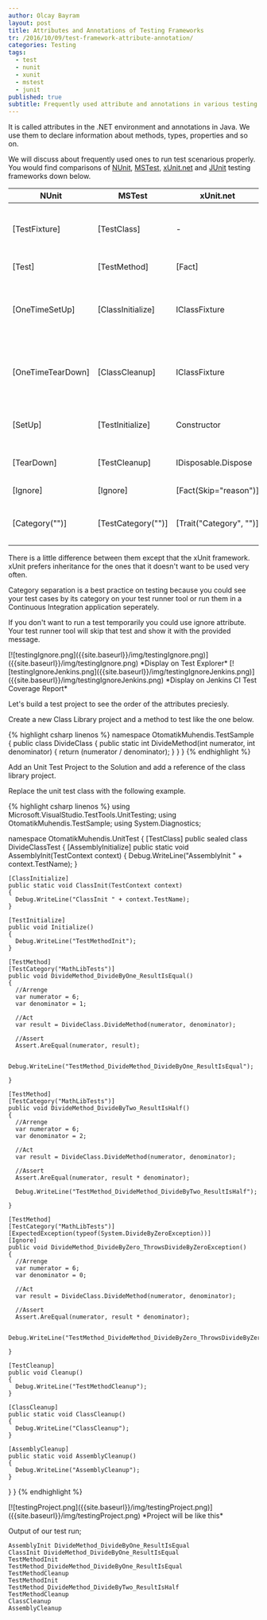 ```yaml
---
author: Olcay Bayram
layout: post
title: Attributes and Annotations of Testing Frameworks
tr: /2016/10/09/test-framework-attribute-annotation/
categories: Testing
tags: 
  - test
  - nunit
  - xunit
  - mstest
  - junit
published: true
subtitle: Frequently used attribute and annotations in various testing frameworks 
---
```

It is called attributes in the .NET environment and annotations in Java. We use them to declare information about methods, types, properties and so on.

We will discuss about frequently used ones to run test scenarious properly. You would find comparisons of [NUnit](https://github.com/nunit/docs/wiki/Attributes), [MSTest](https://msdn.microsoft.com/en-us/library/microsoft.visualstudio.testtools.unittesting.classinitializeattribute(v=vs.140).aspx), [xUnit.net](https://xunit.github.io/) and [JUnit](https://www.tutorialspoint.com/junit/junit_using_assertion.htm) testing frameworks down below.

|NUnit|MSTest|xUnit.net|JUnit|Description|
|---|---|---|---|---|
|[TestFixture]|[TestClass]|-|-|Indicates that the class has test methods.|
|[Test]|[TestMethod]|[Fact]|@Test|Marks a test case.|
|[OneTimeSetUp]|[ClassInitialize]|IClassFixture<T>|@BeforeClass|The one time triggered method before test cases start.|
|[OneTimeTearDown]|[ClassCleanup]|IClassFixture<T>|@AfterClass|The one time triggered method after test cases end.|
|[SetUp]|[TestInitialize]|Constructor|@Before|Triggered before every test case.|
|[TearDown]|[TestCleanup]|IDisposable.Dispose|@After|Triggered after every test case.|
|[Ignore]|[Ignore]|[Fact(Skip="reason")]|@Ignore|Ignores the test case.|
|[Category("")]|[TestCategory("")]|[Trait("Category", "")]|@Category(*.class)|Categorizes the test cases or classes.|

<!--more-->

There is a little difference between them except that the xUnit framework. xUnit prefers inheritance for the ones that it doesn't want to be used very often.

Category separation is a best practice on testing because you could see your test cases by its category on your test runner tool or run them in a Continuous Integration application seperately.

If you don't want to run a test temporarily you could use ignore attribute. Your test runner tool will skip that test and show it with the provided message.

<span class="responsiveImg">
[![testingIgnore.png]({{site.baseurl}}/img/testingIgnore.png)]({{site.baseurl}}/img/testingIgnore.png)
</span>
*Display on Test Explorer*

<span class="responsiveImg">
[![testingIgnoreJenkins.png]({{site.baseurl}}/img/testingIgnoreJenkins.png)]({{site.baseurl}}/img/testingIgnoreJenkins.png)
</span>
*Display on Jenkins CI Test Coverage Report*

Let's build a test project to see the order of the attributes preciesly.

Create a new Class Library project and a method to test like the one below.

{% highlight csharp linenos %}
namespace OtomatikMuhendis.TestSample
{
  public class DivideClass
  {
    public static int DivideMethod(int numerator, int denominator)
    {
      return (numerator / denominator);
    }
  }
}
{% endhighlight %}

Add an Unit Test Project to the Solution and add a reference of the class library project.

Replace the unit test class with the following example.

{% highlight csharp linenos %}
using Microsoft.VisualStudio.TestTools.UnitTesting;
using OtomatikMuhendis.TestSample;
using System.Diagnostics;

namespace OtomatikMuhendis.UnitTest
{
  [TestClass]
  public sealed class DivideClassTest
  {
    [AssemblyInitialize]
    public static void AssemblyInit(TestContext context)
    {
      Debug.WriteLine("AssemblyInit " + context.TestName);
    }

    [ClassInitialize]
    public static void ClassInit(TestContext context)
    {
      Debug.WriteLine("ClassInit " + context.TestName);
    }

    [TestInitialize]
    public void Initialize()
    {
      Debug.WriteLine("TestMethodInit");
    }

    [TestMethod]
    [TestCategory("MathLibTests")]
    public void DivideMethod_DivideByOne_ResultIsEqual()
    {
      //Arrenge
      var numerator = 6;
      var denominator = 1;

      //Act
      var result = DivideClass.DivideMethod(numerator, denominator);

      //Assert
      Assert.AreEqual(numerator, result);

      Debug.WriteLine("TestMethod_DivideMethod_DivideByOne_ResultIsEqual");

    }

    [TestMethod]
    [TestCategory("MathLibTests")]
    public void DivideMethod_DivideByTwo_ResultIsHalf()
    {
      //Arrenge
      var numerator = 6;
      var denominator = 2;

      //Act
      var result = DivideClass.DivideMethod(numerator, denominator);

      //Assert
      Assert.AreEqual(numerator, result * denominator);

      Debug.WriteLine("TestMethod_DivideMethod_DivideByTwo_ResultIsHalf");

    }

    [TestMethod]
    [TestCategory("MathLibTests")]
    [ExpectedException(typeof(System.DivideByZeroException))]
    [Ignore]
    public void DivideMethod_DivideByZero_ThrowsDivideByZeroException()
    {
      //Arrenge
      var numerator = 6;
      var denominator = 0;

      //Act
      var result = DivideClass.DivideMethod(numerator, denominator);

      //Assert
      Assert.AreEqual(numerator, result * denominator);

      Debug.WriteLine("TestMethod_DivideMethod_DivideByZero_ThrowsDivideByZeroException");

    }

    [TestCleanup]
    public void Cleanup()
    {
      Debug.WriteLine("TestMethodCleanup");
    }

    [ClassCleanup]
    public static void ClassCleanup()
    {
      Debug.WriteLine("ClassCleanup");
    }

    [AssemblyCleanup]
    public static void AssemblyCleanup()
    {
      Debug.WriteLine("AssemblyCleanup");
    }
  }
}
{% endhighlight %}

<span class="responsiveImg">
[![testingProject.png]({{site.baseurl}}/img/testingProject.png)]({{site.baseurl}}/img/testingProject.png)
</span>
*Project will be like this*

Output of our test run;

    AssemblyInit DivideMethod_DivideByOne_ResultIsEqual
    ClassInit DivideMethod_DivideByOne_ResultIsEqual
    TestMethodInit
    TestMethod_DivideMethod_DivideByOne_ResultIsEqual
    TestMethodCleanup
    TestMethodInit
    TestMethod_DivideMethod_DivideByTwo_ResultIsHalf
    TestMethodCleanup
    ClassCleanup
    AssemblyCleanup